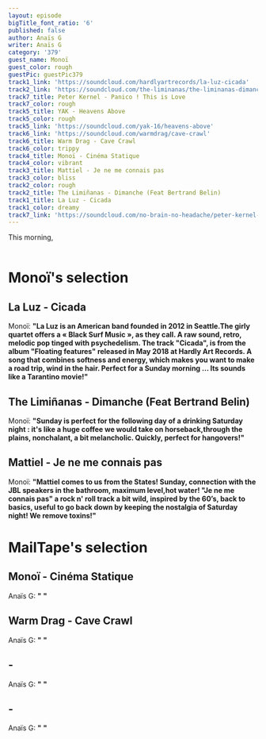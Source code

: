 ```yaml
---
layout: episode
bigTitle_font_ratio: '6'
published: false
author: Anaïs G
writer: Anaïs G
category: '379'
guest_name: Monoï
guest_color: rough
guestPic: guestPic379
track1_link: 'https://soundcloud.com/hardlyartrecords/la-luz-cicada'
track2_link: 'https://soundcloud.com/the-liminanas/the-liminanas-dimanche-feat'
track7_title: Peter Kernel - Panico ! This is Love
track7_color: rough
track5_title: YAK - Heavens Above
track5_color: rough
track5_link: 'https://soundcloud.com/yak-16/heavens-above'
track6_link: 'https://soundcloud.com/warmdrag/cave-crawl'
track6_title: Warm Drag - Cave Crawl
track6_color: trippy
track4_title: Monoï - Cinéma Statique
track4_color: vibrant
track3_title: Mattiel - Je ne me connais pas
track3_color: bliss
track2_color: rough
track2_title: The Limiñanas - Dimanche (Feat Bertrand Belin)
track1_title: La Luz - Cicada
track1_color: dreamy
track7_link: 'https://soundcloud.com/no-brain-no-headache/peter-kernel-panico-this-is'
---
```


<p id="introduction"> This morning,
<br><br>

</p>


# Monoï's selection

## La Luz - Cicada
Monoï: **"**La Luz is an American band founded in 2012 in Seattle.The girly quartet offers a « Black Surf Music », as they call. A raw sound, retro, melodic pop tinged with psychedelism. The track "Cicada",
is from the album "Floating features" released in May 2018 at Hardly Art Records. A song that combines softness and energy, which makes you want to make a road trip, wind in the hair. Perfect for a Sunday morning ... Its sounds like a Tarantino movie!**"**

## The Limiñanas - Dimanche (Feat Bertrand Belin)
Monoï: **"**Sunday is perfect for the following day of a drinking Saturday night : it's like a huge coffee we would take on horseback,through the plains, nonchalant, a bit melancholic. Quickly, perfect for hangovers!**"**

## Mattiel - Je ne me connais pas 
Monoï: **"**Mattiel comes to us from the States! Sunday, connection with the JBL speakers in the bathroom, maximum level,hot water! "Je ne me connais pas" a rock n' roll track a bit wild, inspired by the 60’s, back to basics, useful to go back down by keeping the nostalgia of Saturday night! We remove toxins!**"** 


# MailTape's selection

## Monoï - Cinéma Statique
Anaïs G: **"** **"**

## Warm Drag - Cave Crawl
Anaïs G: **"** **"**

##  - 
Anaïs G: **"** **"**

##  - 
Anaïs G: **"** **"**


<p id="outroduction"> </p>
